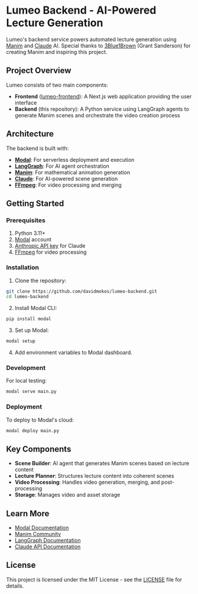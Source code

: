 # Lumeo Backend - AI-Powered Lecture Generation

Lumeo's backend service powers automated lecture generation using [Manim](https://www.manim.community/) and [Claude](https://www.anthropic.com/claude) AI. Special thanks to [3Blue1Brown](https://www.3blue1brown.com/) (Grant Sanderson) for creating Manim and inspiring this project.

## Project Overview

Lumeo consists of two main components:
- **Frontend** ([lumeo-frontend](https://github.com/davidmokos/lumeo-frontend)): A Next.js web application providing the user interface
- **Backend** (this repository): A Python service using LangGraph agents to generate Manim scenes and orchestrate the video creation process

## Architecture

The backend is built with:
- **[Modal](https://modal.com/)**: For serverless deployment and execution
- **[LangGraph](https://python.langchain.com/docs/langgraph)**: For AI agent orchestration
- **[Manim](https://www.manim.community/)**: For mathematical animation generation
- **[Claude](https://www.anthropic.com/claude)**: For AI-powered scene generation
- **[FFmpeg](https://ffmpeg.org/)**: For video processing and merging

## Getting Started

### Prerequisites

1. Python 3.11+
2. [Modal](https://modal.com/) account
3. [Anthropic API key](https://www.anthropic.com/product) for Claude
4. [FFmpeg](https://ffmpeg.org/) for video processing

### Installation

1. Clone the repository:
```bash
git clone https://github.com/davidmokos/lumeo-backend.git
cd lumeo-backend
```

2. Install Modal CLI:
```bash
pip install modal
```

3. Set up Modal:
```bash
modal setup
```

4. Add environment variables to Modal dashboard.

### Development

For local testing:
```bash
modal serve main.py
```

### Deployment

To deploy to Modal's cloud:
```bash
modal deploy main.py
```

## Key Components

- **Scene Builder**: AI agent that generates Manim scenes based on lecture content
- **Lecture Planner**: Structures lecture content into coherent scenes
- **Video Processing**: Handles video generation, merging, and post-processing
- **Storage**: Manages video and asset storage

## Learn More

- [Modal Documentation](https://modal.com/docs)
- [Manim Community](https://www.manim.community/)
- [LangGraph Documentation](https://python.langchain.com/docs/langgraph)
- [Claude API Documentation](https://docs.anthropic.com/claude/docs)

## License

This project is licensed under the MIT License - see the [LICENSE](LICENSE) file for details.
